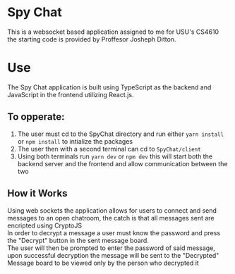 # Spy Chat
This is a websocket based application assigned to me for USU's CS4610 the starting code is provided by Proffesor Josheph Ditton.  
# Use
The Spy Chat application is built using TypeScript as the backend and JavaScript in the frontend utilizing React.js.  
## To opperate: 
1. The user must cd to the SpyChat directory and run either `yarn install` or `npm install` to intialize the packages
2. The user then with a second terminal can cd to `SpyChat/client`
3. Using both terminals run `yarn dev` or `npm dev` this will start both the backend server and the frontend and allow communication between the two
## How it Works
Using web sockets the application allows for users to connect and send messages to an open chatroom, the catch is that all messages sent are encripted using CryptoJS  
In order to decrypt a message a user must know the password and press the "Decrypt" button in the sent message board.  
The user will then be prompted to enter the password of said message, upon successful decryption the message will be sent to the "Decrypted" Message board to be viewed only by the person who decrypted it
